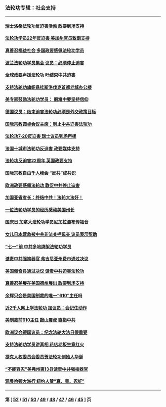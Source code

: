 ### 法轮功专辑：社会支持
---
#### [瑞士洛桑法轮功反迫害活动 政要到场支持](../../pages/nf4386/n13119398.md?07300430) 
#### [法轮功学员22年反迫害 美加州官员致函支持](../../pages/nf4386/n13118879.md?07300430) 
#### [真善忍福益社会 多国政要感佩法轮功学员](../../pages/nf4386/n13116951.md?07300430) 
#### [波兰法轮功学员集会 议员：必须停止迫害](../../pages/nf4386/n13116685.md?07300430) 
#### [全球政要声援法轮功 吁结束中共迫害](../../pages/nf4386/n13114441.md?07300430) 
#### [支持法轮功旗帜悬挂斯洛伐克首都老城办公楼](../../pages/nf4386/n13112261.md?07300430) 
#### [美专家鼓励法轮功学员： 磨难中要坚持信仰](../../pages/nf4386/n13108359.md?07300430) 
#### [德国议员：结束迫害法轮功必须是外交政策目标](../../pages/nf4386/n13109600.md?07300430) 
#### [国际宗教圆桌会议主席：制止中共迫害法轮功](../../pages/nf4386/n13108177.md?07300430) 
#### [法轮功7·20反迫害 瑞士议员到场声援](../../pages/nf4386/n13107072.md?07300430) 
#### [法国十城市法轮功反迫害 政要媒体支持](../../pages/nf4386/n13104833.md?07300430) 
#### [法轮功反迫害22周年 英国政要支持](../../pages/nf4386/n13091349.md?07300430) 
#### [国际宗教自由千人峰会 “反共”成共识](../../pages/nf4386/n13091403.md?07300430) 
#### [欧洲政要感佩法轮功 敦促中共停止迫害](../../pages/nf4386/n13090743.md?07300430) 
#### [加国亚省省长：终结中共！法轮大法好！](../../pages/nf4386/n13084394.md?07300430) 
#### [一位法轮功学员的经历感动美国州长](../../pages/nf4386/n13078953.md?07300430) 
#### [国庆日 加拿大法轮功学员尼加拉瀑布传福音](../../pages/nf4386/n13064493.md?07300430) 
#### [女儿日本营救被中共非法关押母亲 议员表示帮助](../../pages/nf4386/n13053042.md?07300430) 
#### [“七一”前 中共多地绑架法轮功学员](../../pages/nf4386/n13045655.md?07300430) 
#### [谴责中共强摘器官 弗吉尼亚州费市通过决议](../../pages/nf4386/n13040108.md?07300430) 
#### [美国佩奇县通过决议 谴责中共迫害法轮功](../../pages/nf4386/n13027185.md?07300430) 
#### [真善忍美展在美国德州展出 政要到场支持](../../pages/nf4386/n13010579.md?07300430) 
#### [余辉只会是美国制裁的唯一“610”主任吗](../../pages/nf4386/n12972837.md?07300430) 
#### [近2千人网上学法轮功 加议员：会记住动作](../../pages/nf4386/n12972642.md?07300430) 
#### [美制裁前610主任 敲山震虎 直指中共](../../pages/nf4386/n12968555.md?07300430) 
#### [欧洲议会德国议员：纪念法轮大法日很重要](../../pages/nf4386/n12965367.md?07300430) 
#### [支持法轮功学员讲真相 花店老板生意红火](../../pages/nf4386/n12963056.md?07300430) 
#### [捷克人权委员会委员贺法轮功创始人华诞](../../pages/nf4386/n12960301.md?07300430) 
#### [“不能容忍”美弗州第13县谴责中共强摘器官](../../pages/nf4386/n12958610.md?07300430) 
#### [观曼哈顿大游行 纽约人赞“真、善、忍好”](../../pages/nf4386/n12956249.md?07300430) 

---
#### 第 [ [52](./52.md?07300430) / [51](./51.md?07300430) / [50](./50.md?07300430) / [49](./49.md?07300430) / [48](./48.md?07300430) / [47](./47.md?07300430) / [46](./46.md?07300430) / [45](./45.md?07300430) ] 页
